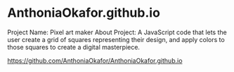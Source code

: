 # AnthoniaOkafor.github.io

Project Name:	Pixel art maker
About Project:	A JavaScript code that lets the user create a grid of squares representing their design, and apply colors to those squares to create a digital masterpiece.


https://github.com/AnthoniaOkafor/AnthoniaOkafor.github.io
